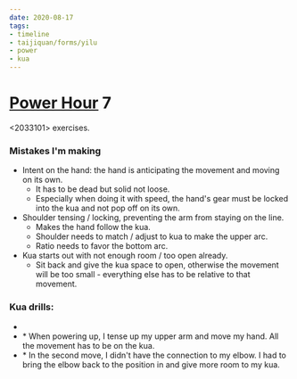 ```yaml
---
date: 2020-08-17
tags:
- timeline
- taijiquan/forms/yilu
- power
- kua
---
```


# [Power Hour](http://practicalmethod.com/2020/08/pm-power-hour-classes/) 7

<2033101> exercises.

### Mistakes I'm making
* Intent on the hand: the hand is anticipating the movement and moving on its own.
  * It has to be dead but solid not loose.
  * Especially when doing it with speed, the hand's gear must be locked into the kua and not pop off on its own.
* Shoulder tensing / locking, preventing the arm from staying on the line.
  * Makes the hand follow the kua.
  * Shoulder needs to match / adjust to kua to make the upper arc.
  * Ratio needs to favor the bottom arc.
* Kua starts out with not enough room / too open already.
  * Sit back and give the kua space to open, otherwise the movement will be too small - everything else has to be relative to that movement.

### Kua drills:
* <twisttowel>
* <jingangdaodui>
  * When powering up, I tense up my upper arm and move my hand.  All the movement has to be on the kua.
* <danbian>
  * In the second move, I didn't have the connection to my elbow. I had to bring the elbow back to the position in <twisttowel> and give more room to my kua.
